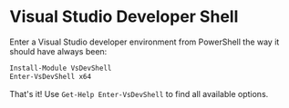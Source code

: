 # Visual Studio Developer Shell

Enter a Visual Studio developer environment from PowerShell the way it should have always been:

```powershell
Install-Module VsDevShell
Enter-VsDevShell x64
```

That's it! Use `Get-Help Enter-VsDevShell` to find all available options.
